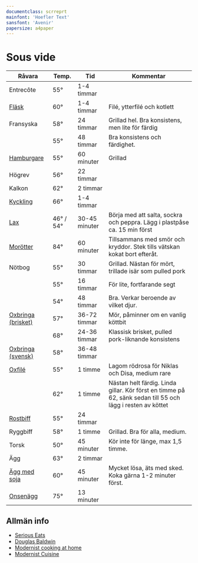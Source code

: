 ```yaml
---
documentclass: scrreprt
mainfont: 'Hoefler Text'
sansfont: 'Avenir'
papersize: a4paper
---
```


# Sous vide

| Råvara                   | Temp.     | Tid           | Kommentar                                                                                                  |
| ------------------------ | --------- | ------------- | ---------------------------------------------------------------------------------------------------------- |
| Entrecôte                | 55°       | 1-4 timmar    |                                                                                                            |
| [Fläsk][1]               | 60°       | 1-4 timmar    | Filé, ytterfilé och kotlett                                                                                |
| Fransyska                | 58°       | 24 timmar     | Grillad hel. Bra konsistens, men lite för färdig                                                           |
|                          | 55°       | 48 timmar     | Bra konsistens och färdighet.                                                                              |
| [Hamburgare][2]          | 55°       | 60 minuter    | Grillad                                                                                                    |
| Högrev                   | 56°       | 22 timmar     |                                                                                                            |
| Kalkon                   | 62°       | 2 timmar      |                                                                                                            |
| [Kyckling][3]            | 66°       | 1-4 timmar    |                                                                                                            |
| [Lax][4]                 | 46° / 54° | 30-45 minuter | Börja med att salta, sockra och peppra. Lägg i plastpåse ca. 15 min först                                  |
| [Morötter][5]            | 84°       | 60 minuter    | Tillsammans med smör och kryddor. Stek tills vätskan kokat bort efteråt.                                   |
| Nötbog                   | 55°       | 30 timmar     | Grillad. Nästan för mört, trillade isär som pulled pork                                                    |
|                          | 55°       | 16 timmar     | För lite, fortfarande segt                                                                                 |
|                          | 54°       | 48 timmar     | Bra. Verkar beroende av vilket djur.                                                                       |
| [Oxbringa (brisket)][11] | 57°       | 36-72 timmar  | Mör, påminner om en vanlig köttbit                                                                         |
|                          | 68°       | 24-36 timmar  | Klassisk brisket, pulled pork-liknande konsistens                                                          |
| [Oxbringa (svensk)][6]   | 58°       | 36-48 timmar  |                                                                                                            |
| [Oxfilé][7]              | 55°       | 1 timme       | Lagom rödrosa för Niklas och Disa, medium rare                                                             |
|                          | 62°       | 1 timme       | Nästan helt färdig. Linda gillar. Kör först en timme på 62, sänk sedan till 55 och lägg i resten av köttet |
| [Rostbiff][8]            | 55°       | 24 timmar     |                                                                                                            |
| Ryggbiff                 | 58°       | 1 timme       | Grillad. Bra för alla, medium.                                                                             |
| Torsk                    | 50°       | 45 minuter    | Kör inte för länge, max 1,5 timme.                                                                         |
| Ägg                      | 63°       | 2 timmar      |                                                                                                            |
| [Ägg med soja][9]        | 60°       | 45 minuter    | Mycket lösa, äts med sked. Koka gärna 1-2 minuter först.                                                   |
| [Onsenägg][10]           | 75°       | 13 minuter    |                                                                                                            |


[1]: http://www.seriouseats.com/2016/04/food-lab-complete-guide-to-sous-vide-pork-chops.html#time
[2]: http://www.seriouseats.com/recipes/2010/06/sous-vide-burgers-recipe.html 
[3]: http://www.seriouseats.com/2015/07/the-food-lab-complete-guide-to-sous-vide-chicken-breast.html 
[4]: http://www.seriouseats.com/recipes/2016/08/sous-vide-salmon-recipe.html
[5]: http://www.seriouseats.com/recipes/2010/06/sous-vide-glazed-carrots-recipe.html 
[6]: http://niklash.blogspot.se/2014/12/sous-vide-oxbringa-med-pepparrotssas.html
[7]: http://www.seriouseats.com/2015/06/food-lab-complete-guide-to-sous-vide-steak.html
[8]: http://www.barariktigmat.se/index.php/teknik/sous-vide/item/353-rostbiff-sous-vide-och-vad-man-gor-med-den 
[9]: http://www.seriouseats.com/recipes/2014/09/singapore-style-soft-cooked-eggs-with-kaya-jam-and-toast-recipe.html 
[10]: http://www.seriouseats.com/2016/08/how-to-make-onsen-tamago-japanese-poached-egg.html 
[11]: https://www.seriouseats.com/recipes/2016/08/sous-vide-barbecue-smoked-bbq-brisket-texas-recipe.html

## Allmän info
* [Serious Eats](http://www.seriouseats.com/sous_vide_101/) 
* [Douglas Baldwin](http://douglasbaldwin.com/sous-vide.html#Top) 
* [Modernist cooking at home](http://www.modernistcookingathome.com)
* [Modernist Cuisine](http://modernistcuisine.com/mc-recipes/)
